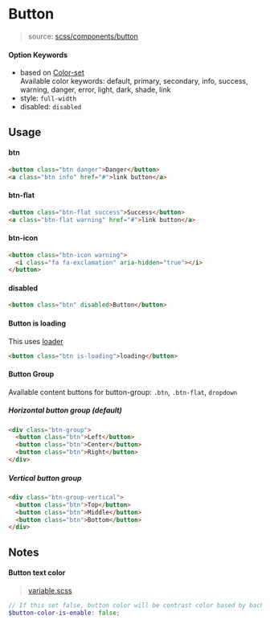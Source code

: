# Button
> source: [scss/components/button](../src/scss/components/_button.scss)

#### Option Keywords
- based on [Color-set](color-set.md)  
  Available color keywords: default, primary, secondary, info, success, warning, danger, error, light, dark, shade, link
- style: `full-width`
- disabled: `disabled`

## Usage
#### btn
```html
<button class="btn danger">Danger</button>
<a class="btn info" href="#">link button</a>
```

#### btn-flat
```html
<button class="btn-flat success">Success</button>
<a class="btn-flat warning" href="#">link button</a>
```

#### btn-icon
```html
<button class="btn-icon warning">
  <i class="fa fa-exclamation" aria-hidden="true"></i>
</button>
```

#### disabled
```html
<button class="btn" disabled>Button</button>
```

#### Button is loading
This uses [loader](loader.md)
```html
<button class="btn is-loading">loading</button>
```

#### Button Group
Available content buttons for button-group: `.btn`, `.btn-flat`, `dropdown`

##### Horizontal button group (default)
```html
<div class="btn-group">
  <button class="btn">Left</button>
  <button class="btn">Center</button>
  <button class="btn">Right</button>
</div>
```

##### Vertical button group
```html
<div class="btn-group-vertical">
  <button class="btn">Top</button>
  <button class="btn">Middle</button>
  <button class="btn">Bottom</button>
</div>
```


## Notes
#### Button text color
> [variable.scss](../src/scss/_variable.scss#L169)

```scss
// If this set false, button color will be contrast color based by background color.
$button-color-is-enable: false;
```
